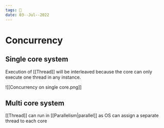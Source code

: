```yaml
---
tags: 🌱
date: 03--Jul--2022
---
```


# Concurrency

## Single core system

Execution of [[Thread]] will be interleaved because the core can only execute one thread in any instance.

![[Concurrency on single core.png]]

## Multi core system

[[Thread]] can run in [[Parallelism|parallel]] as OS can assign a separate thread to each core